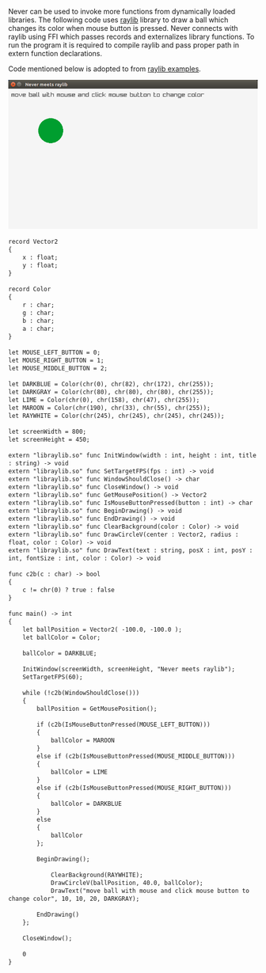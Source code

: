 Never can be used to invoke more functions from dynamically loaded libraries. The
following code uses [raylib](https://www.raylib.com/) library to draw a ball which changes its color
when mouse button is pressed. Never connects with raylib using FFI which
passes records and externalizes library functions. To run the program it is
required to compile raylib and pass proper path in extern function declarations.

Code mentioned below is adopted to from [raylib examples](https://www.raylib.com/examples.html).

![raylib FFI][ffiraylib]

```never
record Vector2
{
    x : float;
    y : float;
}

record Color
{
    r : char;
    g : char;
    b : char;
    a : char;
}

let MOUSE_LEFT_BUTTON = 0;
let MOUSE_RIGHT_BUTTON = 1;
let MOUSE_MIDDLE_BUTTON = 2;

let DARKBLUE = Color(chr(0), chr(82), chr(172), chr(255));
let DARKGRAY = Color(chr(80), chr(80), chr(80), chr(255));
let LIME = Color(chr(0), chr(158), chr(47), chr(255));
let MAROON = Color(chr(190), chr(33), chr(55), chr(255));
let RAYWHITE = Color(chr(245), chr(245), chr(245), chr(245));

let screenWidth = 800;
let screenHeight = 450;

extern "libraylib.so" func InitWindow(width : int, height : int, title : string) -> void
extern "libraylib.so" func SetTargetFPS(fps : int) -> void
extern "libraylib.so" func WindowShouldClose() -> char
extern "libraylib.so" func CloseWindow() -> void
extern "libraylib.so" func GetMousePosition() -> Vector2
extern "libraylib.so" func IsMouseButtonPressed(button : int) -> char
extern "libraylib.so" func BeginDrawing() -> void
extern "libraylib.so" func EndDrawing() -> void
extern "libraylib.so" func ClearBackground(color : Color) -> void
extern "libraylib.so" func DrawCircleV(center : Vector2, radius : float, color : Color) -> void
extern "libraylib.so" func DrawText(text : string, posX : int, posY : int, fontSize : int, color : Color) -> void

func c2b(c : char) -> bool
{
    c != chr(0) ? true : false
}

func main() -> int
{
    let ballPosition = Vector2( -100.0, -100.0 );
    let ballColor = Color;

    ballColor = DARKBLUE;

    InitWindow(screenWidth, screenHeight, "Never meets raylib");
    SetTargetFPS(60);

    while (!c2b(WindowShouldClose()))
    {
        ballPosition = GetMousePosition();

        if (c2b(IsMouseButtonPressed(MOUSE_LEFT_BUTTON)))
        {
            ballColor = MAROON
        }
        else if (c2b(IsMouseButtonPressed(MOUSE_MIDDLE_BUTTON)))
        {
            ballColor = LIME
        }
        else if (c2b(IsMouseButtonPressed(MOUSE_RIGHT_BUTTON)))
        {
            ballColor = DARKBLUE
        }
        else
        {
            ballColor
        };

        BeginDrawing();

            ClearBackground(RAYWHITE);
            DrawCircleV(ballPosition, 40.0, ballColor);
            DrawText("move ball with mouse and click mouse button to change color", 10, 10, 20, DARKGRAY);

        EndDrawing()
    };

    CloseWindow();

    0
}
```

[ffiraylib]: ffiraylib.png "raylib FFI"


